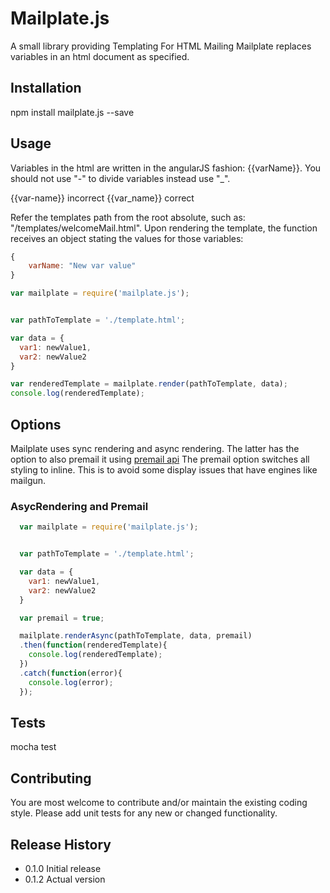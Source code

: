 Mailplate.js
=========
A small library providing Templating For HTML Mailing
Mailplate replaces variables in an html document as specified.

## Installation

  npm install mailplate.js --save

## Usage

Variables in the html are written in the angularJS fashion: {{varName}}.
You should not use "-" to divide variables instead use "_".

{{var-name}} incorrect
{{var_name}} correct

Refer the templates path from the root absolute, such as: "/templates/welcomeMail.html".
Upon rendering the template, the function receives an object stating the values for those variables:

```javascript
{
    varName: "New var value"
}
```

  ```javascript
  var mailplate = require('mailplate.js');


  var pathToTemplate = './template.html';

  var data = {
    var1: newValue1,
    var2: newValue2
  }

  var renderedTemplate = mailplate.render(pathToTemplate, data);
  console.log(renderedTemplate);

  ```

## Options

Mailplate uses sync rendering and async rendering. The latter has the option to also premail it using [premail api](http://premailer.dialect.ca/)
The premail option switches all styling to inline. This is to avoid some display issues that have engines like mailgun.

### AsycRendering and Premail

```javascript
  var mailplate = require('mailplate.js');


  var pathToTemplate = './template.html';

  var data = {
    var1: newValue1,
    var2: newValue2
  }

  var premail = true;

  mailplate.renderAsync(pathToTemplate, data, premail)
  .then(function(renderedTemplate){
    console.log(renderedTemplate);
  })
  .catch(function(error){
    console.log(error);
  });

  ```

## Tests

  mocha test

## Contributing

You are most welcome to contribute and/or maintain the existing coding style.
Please add unit tests for any new or changed functionality.

## Release History

* 0.1.0 Initial release
* 0.1.2 Actual version
